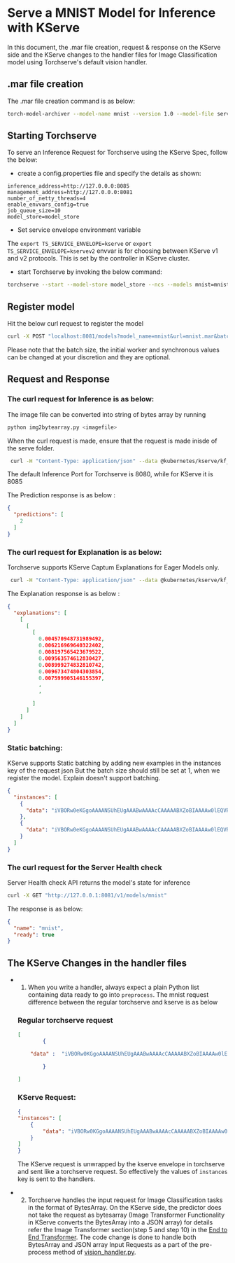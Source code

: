 # Serve a MNIST Model for Inference with KServe

In this document, the .mar file creation, request & response on the KServe side and the KServe changes to the handler files for Image Classification model using Torchserve's default vision handler.

## .mar file creation

The .mar file creation command is as below:
```bash
torch-model-archiver --model-name mnist --version 1.0 --model-file serve/examples/image_classifier/mnist/mnist.py --serialized-file serve/examples/image_classifier/mnist/mnist_cnn.pt --handler  serve/examples/image_classifier/mnist/mnist_handler.py
```

## Starting Torchserve 
To serve an Inference Request for Torchserve using the KServe Spec, follow the below:

* create a config.properties file and specify the details as shown:

```
inference_address=http://127.0.0.0:8085
management_address=http://127.0.0.0:8081
number_of_netty_threads=4
enable_envvars_config=true
job_queue_size=10
model_store=model_store
```

* Set service envelope environment variable

The
`export TS_SERVICE_ENVELOPE=kserve` or `export TS_SERVICE_ENVELOPE=kservev2` envvar is for choosing between
KServe v1 and v2 protocols. This is set by the controller in KServe cluster.

* start Torchserve by invoking the below command:

```bash
torchserve --start --model-store model_store --ncs --models mnist=mnist.mar
```

## Register model

Hit the below curl request to register the model

```bash
curl -X POST "localhost:8081/models?model_name=mnist&url=mnist.mar&batch_size=4&max_batch_delay=5000&initial_workers=3&synchronous=true"
```
Please note that the batch size, the initial worker and synchronous values can be changed at your discretion and they are optional.

## Request and Response

### The curl request for Inference is as below:

The image file can be converted into string of bytes array by running
  
```bash
python img2bytearray.py <imagefile>
```

When the curl request is made, ensure that the request is made inisde of the serve folder.
```bash
 curl -H "Content-Type: application/json" --data @kubernetes/kserve/kf_request_json/mnist.json http://127.0.0.1:8085/v1/models/mnist:predict
```
The default Inference Port for Torchserve is 8080, while for KServe it is 8085

The Prediction response is as below :

```json
{
  "predictions": [
    2
  ]
}
```


### The curl request for Explanation is as below:

Torchserve supports KServe Captum Explanations for Eager Models only.

```bash
 curl -H "Content-Type: application/json" --data @kubernetes/kserve/kf_request_json/mnist.json http://127.0.0.1:8085/v1/models/mnist:explain
```

The Explanation response is as below :

```json
{
  "explanations": [
    [
      [
        [
          0.004570948731989492,
          0.006216969640322402,
          0.008197565423679522,
          0.009563574612830427,
          0.008999274832810742,
          0.009673474804303854,
          0.007599905146155397,
          ,
          ,

        ]
      ]
    ]
  ]
}
```

### Static batching:

KServe supports Static batching by adding new examples in the instances key of the request json
But the batch size should still be set at 1, when we register the model. Explain doesn't support batching.


```json
{
  "instances": [
    {
      "data": "iVBORw0eKGgoAAAANSUhEUgAAABwAAAAcCAAAAABXZoBIAAAAw0lEQVR4nGNgGFggVVj4/y8Q2GOR83n+58/fP0DwcSqmpNN7oOTJw6f+/H2pjUU2JCSEk0EWqN0cl828e/FIxvz9/9cCh1zS5z9/G9mwyzl/+PNnKQ45nyNAr9ThMHQ/UG4tDofuB4bQIhz6fIBenMWJQ+7Vn7+zeLCbKXv6z59NOPQVgsIcW4QA9YFi6wNQLrKwsBebW/68DJ388Nun5XFocrqvIFH59+XhBAxThTfeB0r+vP/QHbuDCgr2JmOXoSsAAKK7bU3vISS4AAAAAElFTkSuQmCC"
    },
    {
      "data": "iVBORw0eKGgoAAAANSUhEUgAAABwAAAAcCAAAAABXZoBIAAAAw0lEQVR4nGNgGFggVVj4/y8Q2GOR83n+58/fP0DwcSqmpNN7oOTJw6f+/H2pjUU2JCSEk0EWqN0cl828e/FIxvz9/9cCh1zS5z9/G9mwyzl/+PNnKQ45nyNAr9ThMHQ/UG4tDofuB4bQIhz6fIBenMWJQ+7Vn7+zeLCbKXv6z59NOPQVgsIcW4QA9YFi6wNQLrKwsBebW/68DJ388Nun5XFocrqvIFH59+XhBAxThTfeB0r+vP/QHbuDCgr2JmOXoSsAAKK7bU3vISS4AAAAAElFTkSuQmCC"
    }
  ]
}
```

### The curl request for the Server Health check 

Server Health check API returns the model's state for inference

```bash
curl -X GET "http://127.0.0.1:8081/v1/models/mnist"
```

The response is as below:

```json
{
  "name": "mnist",
  "ready": true
}
```

## The KServe Changes in the handler files


* 1)  When you write a handler, always expect a plain Python list containing data ready to go into `preprocess`.
The mnist request difference between the regular torchserve and kserve is as below

	### Regular torchserve request

	```json
	[
			{

		"data" :  "iVBORw0KGgoAAAANSUhEUgAAABwAAAAcCAAAAABXZoBIAAAAw0lEQVR4nGNgGFggVVj4/y8Q2GOR83n+58/fP0DwcSqmpNN7oOTJw6f+/H2pjUU2JCSEk0EWqN0cl828e/FIxvz9/9cCh1zS5z9/G9mwyzl/+PNnKQ45nyNAr9ThMHQ/UG4tDofuB4bQIhz6fIBenMWJQ+7Vn7+zeLCbKXv6z59NOPQVgsIcW4QA9YFi6wNQLrKwsBebW/68DJ388Nun5XFocrqvIFH59+XhBAxThTfeB0r+vP/QHbuDCgr2JmOXoSsAAKK7bU3vISS4AAAAAElFTkSuQmCC"

			}

	]	
	```

	### KServe Request:

	```json
	{
	"instances": [
		{
			"data": "iVBORw0KGgoAAAANSUhEUgAAABwAAAAcCAAAAABXZoBIAAAAw0lEQVR4nGNgGFggVVj4/y8Q2GOR83n+58/fP0DwcSqmpNN7oOTJw6f+/H2pjUU2JCSEk0EWqN0cl828e/FIxvz9/9cCh1zS5z9/G9mwyzl/+PNnKQ45nyNAr9ThMHQ/UG4tDofuB4bQIhz6fIBenMWJQ+7Vn7+zeLCbKXv6z59NOPQVgsIcW4QA9YFi6wNQLrKwsBebW/68DJ388Nun5XFocrqvIFH59+XhBAxThTfeB0r+vP/QHbuDCgr2JmOXoSsAAKK7bU3vISS4AAAAAElFTkSuQmCC"
		}
	]
	}
	```

	The KServe request is unwrapped by the kserve envelope in torchserve  and sent like a torchserve request. So effectively the values of  `instances`  key is sent to the handlers.


* 2) Torchserve handles the input request for Image Classification tasks in the format of BytesArray. On the KServe side, the predictor does not take the request as bytesarray (Image Transformer Functionality in KServe converts the BytesArray into a JSON array) for details refer the Image Transformer section(step 5 and step 10) in the [End to End Transformer](https://github.com/pytorch/serve/blob/master/kubernetes/kserve/README.md). The code change is done to handle both BytesArray and JSON array Input Requests as a part of the pre-process method of [vision_handler.py](https://github.com/pytorch/serve/blob/master/ts/torch_handler/vision_handler.py).

